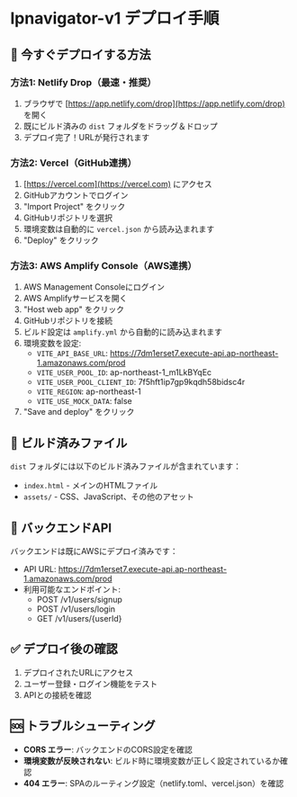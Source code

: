 # lpnavigator-v1 デプロイ手順

## 🚀 今すぐデプロイする方法

### 方法1: Netlify Drop（最速・推奨）

1. ブラウザで [https://app.netlify.com/drop](https://app.netlify.com/drop) を開く
2. 既にビルド済みの `dist` フォルダをドラッグ＆ドロップ
3. デプロイ完了！URLが発行されます

### 方法2: Vercel（GitHub連携）

1. [https://vercel.com](https://vercel.com) にアクセス
2. GitHubアカウントでログイン
3. "Import Project" をクリック
4. GitHubリポジトリを選択
5. 環境変数は自動的に `vercel.json` から読み込まれます
6. "Deploy" をクリック

### 方法3: AWS Amplify Console（AWS連携）

1. AWS Management Consoleにログイン
2. AWS Amplifyサービスを開く
3. "Host web app" をクリック
4. GitHubリポジトリを接続
5. ビルド設定は `amplify.yml` から自動的に読み込まれます
6. 環境変数を設定:
   - `VITE_API_BASE_URL`: https://7dm1erset7.execute-api.ap-northeast-1.amazonaws.com/prod
   - `VITE_USER_POOL_ID`: ap-northeast-1_m1LkBYqEc
   - `VITE_USER_POOL_CLIENT_ID`: 7f5hft1ip7gp9kqdh58bidsc4r
   - `VITE_REGION`: ap-northeast-1
   - `VITE_USE_MOCK_DATA`: false
7. "Save and deploy" をクリック

## 📁 ビルド済みファイル

`dist` フォルダには以下のビルド済みファイルが含まれています：
- `index.html` - メインのHTMLファイル
- `assets/` - CSS、JavaScript、その他のアセット

## 🔗 バックエンドAPI

バックエンドは既にAWSにデプロイ済みです：
- API URL: https://7dm1erset7.execute-api.ap-northeast-1.amazonaws.com/prod
- 利用可能なエンドポイント:
  - POST /v1/users/signup
  - POST /v1/users/login
  - GET /v1/users/{userId}

## ✅ デプロイ後の確認

1. デプロイされたURLにアクセス
2. ユーザー登録・ログイン機能をテスト
3. APIとの接続を確認

## 🆘 トラブルシューティング

- **CORS エラー**: バックエンドのCORS設定を確認
- **環境変数が反映されない**: ビルド時に環境変数が正しく設定されているか確認
- **404 エラー**: SPAのルーティング設定（netlify.toml、vercel.json）を確認 